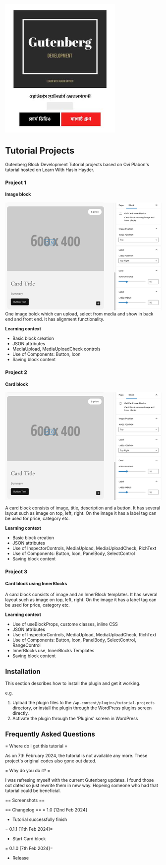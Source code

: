 ![LWHH - Gutenberg](/assets/lwhh-gutenberg-screen.jpg)

# Tutorial Projects

Gutenberg Block Development Tutorial projects based on Ovi Plabon's tutorial hosted on Learn With Hasin Hayder.

### Project 1

#### Image block

![LWHH - image-block](/assets/image-block.png)
One image bolck which can upload, select from media and show in back end and front end. It has alignment functionality.

**Learning context**

- Basic block creation
- JSON attributes
- MediaUpload, MediaUploadCheck controls
- Use of Components: Button, Icon
- Saving block content

### Project 2

#### Card block

![LWHH - card-block](/assets/card-block.png)

A card block consists of image, title, description and a button. It has several layout such as image on top, left, right. On the image it has a label tag can be used for price, category etc.

**Learning context**

- Basic block creation
- JSON attributes
- Use of InspectorControls, MediaUpload, MediaUploadCheck, RichText
- Use of Components: Button, Icon, PanelBody, SelectControl
- Saving block content

### Project 3

#### Card block using InnerBlocks

A card block consists of image and an InnerBlock templates. It has several layout such as image on top, left, right. On the image it has a label tag can be used for price, category etc.

**Learning context**

- Use of useBlockProps, custome classes, inline CSS
- JSON attributes
- Use of InspectorControls, MediaUpload, MediaUploadCheck, RichText
- Use of Components: Button, Icon, PanelBody, SelectControl, RangeControl
- InnerBlocks use, InnerBlocks Templates
- Saving block content

## Installation

This section describes how to install the plugin and get it working.

e.g.

1. Upload the plugin files to the `/wp-content/plugins/tutorial-projects` directory, or install the plugin through the WordPress plugins screen directly.
1. Activate the plugin through the 'Plugins' screen in WordPress

## Frequently Asked Questions

= Where do I get this tutorial =

As on 7th February 2024, the tutorial is not available any more. These project's original codes also gone out dated.

= Why do you do it? =

I was refresing myself with the current Gutenberg updates. I found those out dated so just rewrite them in new way. Hopeing someone who had that tutorial could be beneficial.

== Screenshots ==

== Changelog ==
= 1.0 [12nd Feb 2024]

- Tutorial successfully finish

= 0.1.1 [11th Feb 2024]=

- Start Card block

= 0.1.0 [7th Feb 2024]=

- Release
